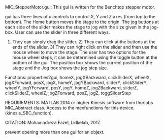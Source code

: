 
MIC_StepperMotor.gui: This gui is written for the Benchtop stepper motor.

gui has three lines of uicontrols to control X, Y and Z axes (from top to
the bottom). The Home button moves the stage to the origin. The jog
buttons at each side of the slider makes the stage to jog with the size
given in the jog-box. User can use the slider in three different ways.
1) They can simply drag the slider. 2) They can click at the buttons at
the ends of the slider. 3) They can right click on the slider and then use
the mouse wheel to move the stage. The user has two options for the mouse
wheel steps, it can be determined using the toggle button at the bottom of
the gui. The position box shows the current position of the stage and the
Jog box shows the jog step size.

Functions: properties2gui, homeX, jogXBackward, clickSliderX, wheelX,
jogXForward, posX, jogX, homeY, jogYBackward, sliderY,
clickSliderY, wheelY, jogYForward, posY, jogY, homeZ,
jogZBackward, sliderZ, clickSliderZ, wheelZ, jogZForward, posZ,
jogZ, toggSliderStep

REQUIREMENTS:
MATLAB 2014 or higher
Kinesis software from thorlabs
MIC_Abstract class.
Access to the mexfunctions for this device. (kinesis_SBC_function).

CITATION: Mohamadreza Fazel, Lidkelab, 2017.

prevent opening more than one gui for an objext.
